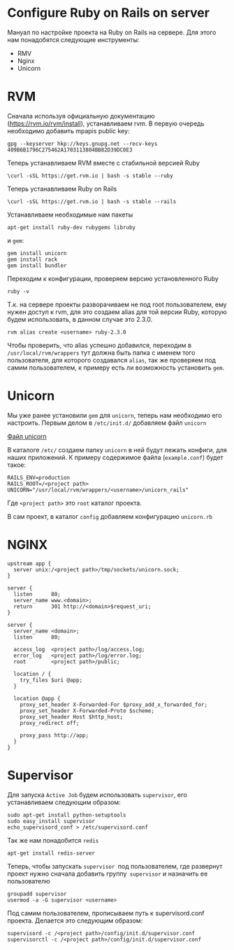 #  **Configure Ruby on Rails on server**

Мануал по настройке проекта на Ruby on Rails на сервере. 
Для этого нам понадобятся следующие инструменты:

 - RMV
 - Nginx
 - Unicorn

# RVM

Сначала используя официальную документацию (https://rvm.io/rvm/install), устанавливаем rvm.
В первую очередь необходимо добавить mpapis public key:

    gpg --keyserver hkp://keys.gnupg.net --recv-keys 409B6B1796C275462A1703113804BB82D39DC0E3

Теперь устанавливаем RVM вместе с стабильной версией Ruby

    \curl -sSL https://get.rvm.io | bash -s stable --ruby

Теперь устанавливаем Ruby on Rails

    \curl -sSL https://get.rvm.io | bash -s stable --rails

Устанавливаем необходимые нам пакеты

    apt-get install ruby-dev rubygems libruby
и `gem`:

    gem install unicorn
    gem install rack
    gem install bundler

Переходим к конфигурации, проверяем версию установленного Ruby

    ruby -v

Т.к. на сервере проекты разворачиваем не под root пользователем, ему нужен доступ к rvm, для это создаем alias для той версии Ruby, которую будем использовать, в данном случае это 2.3.0.

    rvm alias create <username> ruby-2.3.0

Чтобы проверить, что alias успешно добавился, переходим в `/usr/local/rvm/wrappers` тут должна быть папка с именем того пользователя, для которого создавался `alias`, так же проверяем под самим пользователем, к примеру есть ли возможность установить `gem`.

# Unicorn

Мы уже ранее установили `gem` для `unicorn`, теперь нам необходимо его настроить.
Первым делом в `/etc/init.d/` добавляем файл `unicorn`

[Файл unicorn](./ruby_on_rails/config/unicorn)

В каталоге `/etc/` создаем папку `unicorn` в ней будут лежать конфиги, для наших приложений.
К примеру содержимое файла (`example.conf`) будет такое:

    RAILS_ENV=production
    RAILS_ROOT=/<project path>
    UNICORN="/usr/local/rvm/wrappers/<username>/unicorn_rails"

Где `<project path>` это `root` каталог проекта.

В сам проект, в каталог `config` добавляем конфигурацию `unicorn.rb`

# NGINX

    upstream app {
      server unix:/<project path>/tmp/sockets/unicorn.sock;
    }
    
    server {
      listen      80;
      server_name www.<domain>;
      return      301 http://<domain>$request_uri;
    }
    
    server {
      server_name <domain>;
      listen      80;
    
      access_log  <project path>/log/access.log;
      error_log   <project path>/log/error.log;
      root        <project path>/public;
    
      location / {
        try_files $uri @app;
      }
    
      location @app {
        proxy_set_header X-Forwarded-For $proxy_add_x_forwarded_for;
        proxy_set_header X-Forwarded-Proto $scheme;
        proxy_set_header Host $http_host;
        proxy_redirect off;
    
        proxy_pass http://app;
      }
    }


# Supervisor

Для запуска `Active Job` будем использовать `supervisor`, его устанавливаем следующим образом:

    sudo apt-get install python-setuptools
    sudo easy_install supervisor
    echo_supervisord_conf > /etc/supervisord.conf

Так же нам понадобится `redis`

    apt-get install redis-server

Теперь, чтобы запускать `supervisor `под пользователем, где развернут проект нужно сначала добавить группу` supervisor` и назначить ее пользователю

    groupadd supervisor
    usermod -a -G supervisor <username>

Под самим пользователем, прописываем путь к supervisord.conf проекта. Делается это следующим образом:

    supervisord -c /<project path>/config/init.d/supervisor.conf
    supervisorctl -c /<project path>/config/init.d/supervisor.conf

